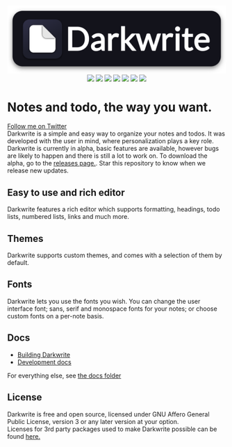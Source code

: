 <p align="center">
    <img src="res/readme.png"/>
    <img src="https://img.shields.io/github/actions/workflow/status/astudentinearth/darkwrite/tscheck.yml?label=tests&style=for-the-badge"/>
    <img src="https://img.shields.io/github/license/astudentinearth/darkwrite?style=for-the-badge"/>
    <img src="https://img.shields.io/github/stars/astudentinearth/darkwrite?color=yellow&style=for-the-badge"/>
    <img src="https://img.shields.io/badge/-WINDOWS-blue?logo=windows11&style=for-the-badge"/>
    <img src="https://img.shields.io/badge/-mac-black?logo=apple&style=for-the-badge"/>
    <img src="https://img.shields.io/badge/-linux-gray?logo=linux&style=for-the-badge&logoColor=white"/>
    <img src="https://img.shields.io/github/v/tag/astudentinearth/darkwrite?style=for-the-badge"/>
</p>


# Notes and todo, the way you want.
[Follow me on Twitter](https://twitter.com/codingwithburak)  
Darkwrite is a simple and easy way to organize your notes and todos. It was developed with the user in mind, where personalization plays a key role. 
Darkwrite is currently in alpha, basic features are available, however bugs are likely to happen and there is still a lot to work on. To download the alpha, go to the [releases page.](https://github.com/astudentinearth/darkwrite/releases). 
Star this repository to know when we release new updates.
## Easy to use and rich editor
Darkwrite features a rich editor which supports formatting, headings, todo lists, numbered lists, links and much more.

## Themes
Darkwrite supports custom themes, and comes with a selection of them by default.

## Fonts
Darkwrite lets you use the fonts you wish. You can change the user interface font; sans, serif and monospace fonts for your notes; or choose custom fonts on a per-note basis.

## Docs 
-    [Building Darkwrite](docs/BUILDING.md)  
-    [Development docs](docs/DEVELOPMENT.md)
  
For everything else, see [the docs folder](docs)

## License
Darkwrite is free and open source, licensed under GNU Affero General Public License, version 3 or any later version at your option.  
Licenses for 3rd party packages used to make Darkwrite possible can be found [here.](https://github.com/astudentinearth/darkwrite/blob/dev/packages/app-desktop/THIRDPARTY.txt)
